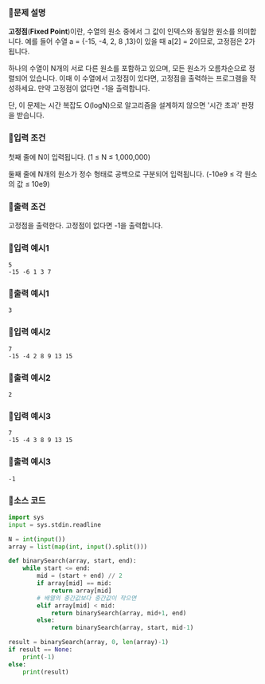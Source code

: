 ### 📌문제 설명

**고정점**(**Fixed Point**)이란, 수열의 원소 중에서 그 값이 인덱스와 동일한 원소를 의미합니다. 예를 들어 수열 a = {-15, -4, 2, 8 ,13}이 있을 때 a[2] = 2이므로, 고정점은 2가 됩니다.

하나의 수열이 N개의 서로 다른 원소를 포함하고 있으며, 모든 원소가 오름차순으로 정렬되어 있습니다. 이때 이 수열에서 고정점이 있다면, 고정점을 출력하는 프로그램을 작성하세요. 만약 고정점이 없다면 -1을 출력합니다.

단, 이 문제는 시간 복잡도 O(logN)으로 알고리즘을 설계하지 않으면 '시간 초과' 판정을 받습니다.

### 📌입력 조건

첫째 줄에 N이 입력됩니다. (1 ≤ N ≤ 1,000,000)

둘째 줄에 N개의 원소가 정수 형태로 공백으로 구분되어 입력됩니다. (-10e9 ≤ 각 원소의 값 ≤ 10e9)

### 📌출력 조건

고정점을 출력한다. 고정점이 없다면 -1을 출력합니다.

### 📌입력 예시1

```
5
-15 -6 1 3 7
```

### 📌출력 예시1

```
3
```

### 📌입력 예시2

```
7
-15 -4 2 8 9 13 15
```

### 📌출력 예시2

```
2
```

### 📌입력 예시3

```
7
-15 -4 3 8 9 13 15
```

### 📌출력 예시3

```
-1
```

### 📌소스 코드

```python
import sys
input = sys.stdin.readline

N = int(input())
array = list(map(int, input().split()))

def binarySearch(array, start, end):
    while start <= end:
        mid = (start + end) // 2
        if array[mid] == mid:
            return array[mid]
        # 배열의 중간값보다 중간값이 작으면
        elif array[mid] < mid:
            return binarySearch(array, mid+1, end)
        else:
            return binarySearch(array, start, mid-1)

result = binarySearch(array, 0, len(array)-1)
if result == None:
    print(-1)
else:
    print(result)
```
